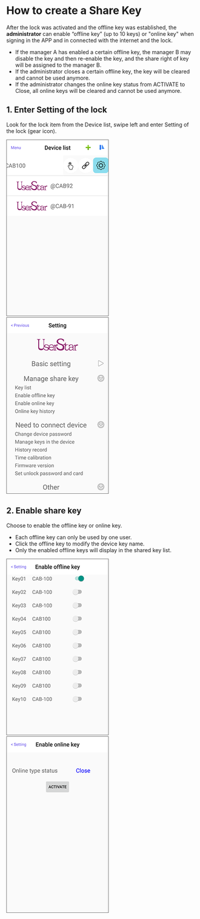 # How to create a Share Key

After the lock was activated and the offline key was established, the **administrator** can enable “offline key” \(up to 10 keys\) or "online key" when signing in the APP and in connected with the internet and the lock.

* If the manager A has enabled a certain offline key, the manager B may disable the key and then re-enable the key, and the share right of key will be assigned to the manager B.
* If the administrator closes a certain offline key, the key will be cleared and cannot be used anymore.
* If the administrator changes the online key status from ACTIVATE to Close, all online keys will be cleared and cannot be used anymore.

## 1. Enter Setting of the lock <a id="enter-setting-of-the-lock"></a>

Look for the lock item from the Device list, swipe left and enter Setting of the lock \(gear icon\).

![](../.gitbook/assets/screenshot_2019-11-15-16-51-00-939_com.userstar.phonekey.png) ![](../.gitbook/assets/screenshot_2019-11-15-17-31-57-774_com.userstar.phonekey.png)

## 2. Enable share key

Choose to enable the offline key or online key.

* Each offline key can only be used by one user.
* Click the offline key to modify the device key name.
* Only the enabled offline keys will display in the shared key list.

![](../.gitbook/assets/screenshot_2019-11-18-09-17-04-587_com.userstar.phonekey.png) ![](../.gitbook/assets/screenshot_2019-11-18-09-17-20-375_com.userstar.phonekey.png)

